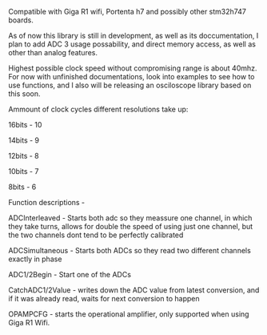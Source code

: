 Compatible with Giga R1 wifi, Portenta h7 and possibly other stm32h747 boards.


As of now this library is still in development, as well as its doccumentation, I plan to add ADC 3 usage possability, and direct memory access, as well as other than analog features.


Highest possible clock speed without compromising range is about 40mhz.
For now with unfinished documentations, look into examples to see how to use functions, and I also will be releasing an osciloscope library based on this soon.


Ammount of clock cycles different resolutions take up:

16bits - 10

14bits - 9

12bits - 8

10bits - 7

8bits  - 6


Function descriptions - 

ADCInterleaved - Starts both adc so they meassure one channel, in which they take turns, allows for double the speed of using just one channel, but the two channels dont tend to be perfectly calibrated

ADCSimultaneous - Starts both ADCs so they read two different channels exactly in phase

ADC1/2Begin - Start one of the ADCs

CatchADC1/2Value - writes down the ADC value from latest conversion, and if it was already read, waits for next conversion to happen

OPAMPCFG - starts the operational amplifier, only supported when using Giga R1 Wifi.
